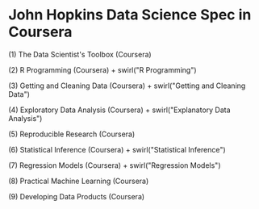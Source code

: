 # John Hopkins Data Science Spec in Coursera

(1) The Data Scientist's Toolbox (Coursera)      

(2) R Programming (Coursera) + swirl("R Programming")  

(3) Getting and Cleaning Data (Coursera) + swirl("Getting and Cleaning Data") 

(4) Exploratory Data Analysis (Coursera) + swirl("Explanatory Data Analysis")  

(5) Reproducible Research (Coursera)                                     

(6) Statistical Inference (Coursera) + swirl("Statistical Inference")   

(7) Regression Models (Coursera) + swirl("Regression Models")      

(8) Practical Machine Learning (Coursera)                  

(9) Developing Data Products (Coursera) 

